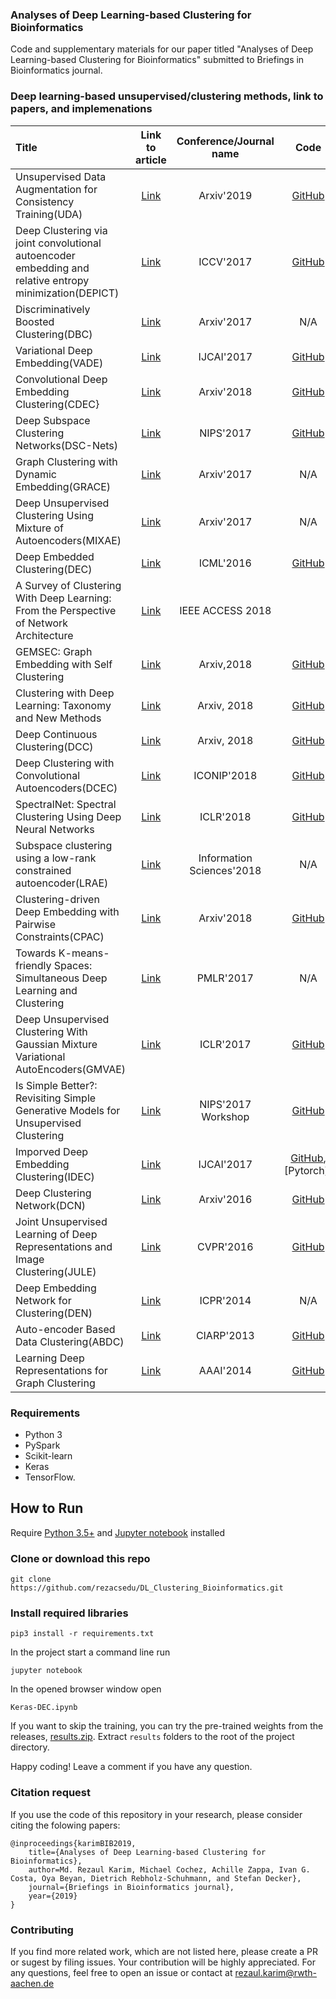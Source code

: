### Analyses of Deep Learning-based Clustering for Bioinformatics
Code and supplementary materials for our paper titled "Analyses of Deep Learning-based Clustering for Bioinformatics" submitted to Briefings in Bioinformatics journal. 

### Deep learning-based unsupervised/clustering methods, link to papers, and implemenations 

|    Title    |  Link to article  |  Conference/Journal name | Code |
|  :---------  | :------:  | :------: | :------: |
| Unsupervised Data Augmentation for Consistency Training(UDA) | [Link](https://arxiv.org/pdf/1904.12848.pdf) | Arxiv'2019 |  [GitHub](https://github.com/google-research/uda) |
| Deep Clustering via joint convolutional autoencoder embedding and relative entropy minimization(DEPICT) | [Link](https://arxiv.org/pdf/1704.06327.pdf) | ICCV'2017 |  [GitHub](https://github.com/herandy/DEPICT) |
| Discriminatively Boosted Clustering(DBC) | [Link](https://arxiv.org/pdf/1703.07980.pdf) | Arxiv'2017 | N/A|
| Variational Deep Embedding(VADE) | [Link](https://arxiv.org/pdf/1611.05148.pdf) | IJCAI'2017 |  [GitHub](https://github.com/slim1017/VaDE) |
| Convolutional Deep Embedding Clustering(CDEC} | [Link](https://arxiv.org/pdf/1805.12218.pdf) | Arxiv'2018 |  [GitHub](https://github.com/rezacsedu/Recurrent-Deep-Embedding-Networks) |
| Deep Subspace Clustering Networks(DSC-Nets) | [Link](http://papers.nips.cc/paper/6608-deep-subspace-clustering-networks.pdf) | NIPS'2017 |[GitHub](https://github.com/panji1990/Deep-subspace-clustering-networks) |
| Graph Clustering with Dynamic Embedding(GRACE) | [Link](https://arxiv.org/pdf/1712.08249.pdf) | Arxiv'2017 | N/A |
| Deep Unsupervised Clustering Using Mixture of Autoencoders(MIXAE) | [Link](https://arxiv.org/pdf/1712.07788.pdf) | Arxiv'2017 |N/A |
|  Deep Embedded Clustering(DEC) | [Link](http://proceedings.mlr.press/v48/xieb16.pdf) |   ICML'2016  | [GitHub](https://github.com/piiswrong/dec) |
|  A Survey of Clustering With Deep Learning: From the Perspective of Network Architecture | [Link](https://ieeexplore.ieee.org/stamp/stamp.jsp?arnumber=8412085)  |  IEEE ACCESS 2018  |  |
|  GEMSEC: Graph Embedding with Self Clustering  | [Link](https://arxiv.org/pdf/1802.03997.pdf) | Arxiv,2018  | [GitHub](https://github.com/benedekrozemberczki/GEMSEC) |
|  Clustering with Deep Learning: Taxonomy and New Methods | [Link](https://arxiv.org/pdf/1801.07648.pdf)  |  Arxiv, 2018 |  [GitHub](https://github.com/elieJalbout/Clustering-with-Deep-learning)  |
| Deep Continuous Clustering(DCC) | [Link](https://arxiv.org/pdf/1803.01449.pdf) | Arxiv, 2018 | [GitHub](https://github.com/shahsohil/DCC) |
| Deep Clustering with Convolutional Autoencoders(DCEC) | [Link](https://xifengguo.github.io/papers/ICONIP17-DCEC.pdf) | ICONIP'2018 | [GitHub](https://github.com/XifengGuo/DCEC) |
| SpectralNet: Spectral Clustering Using Deep Neural Networks | [Link](https://openreview.net/pdf?id=HJ_aoCyRZ) | ICLR'2018 | [GitHub](https://github.com/KlugerLab/SpectralNet) |
| Subspace clustering using a low-rank constrained autoencoder(LRAE) | [Link](https://www.sciencedirect.com/science/article/pii/S0020025517309659) | Information Sciences'2018 | N/A|
| Clustering-driven Deep Embedding with Pairwise Constraints(CPAC) | [Link](https://arxiv.org/pdf/1803.08457.pdf) | Arxiv'2018 |  [GitHub](https://github.com/sharonFogel/CPAC) |
|  Towards K-means-friendly Spaces: Simultaneous Deep Learning and Clustering | [Link](https://arxiv.org/pdf/1610.04794.pdf)  |  PMLR'2017  |  N/A  |
| Deep Unsupervised Clustering With Gaussian Mixture Variational AutoEncoders(GMVAE) | [Link](https://arxiv.org/pdf/1611.02648.pdf)| ICLR'2017 | [GitHub](https://github.com/Nat-D/GMVAE)| N/A |
|  Is Simple Better?: Revisiting Simple Generative Models for Unsupervised Clustering | [Link](https://ic.unicamp.br/~adin/downloads/pubs/AriasFigueroa2017a.pdf)  |  NIPS'2017 Workshop  |  [GitHub](https://github.com/jariasf/clustering-nips-2017)  |
|      Imporved Deep Embedding Clustering(IDEC) | [Link](https://www.ijcai.org/proceedings/2017/0243.pdf)   |   IJCAI'2017  |  [GitHub](https://github.com/XifengGuo/IDEC),[Pytorch]) |
| Deep Clustering Network(DCN) | [Link](https://arxiv.org/pdf/1610.04794v1.pdf)  | Arxiv'2016 | [GitHub](https://github.com/boyangumn/DCN-New) | N/A|
| Joint Unsupervised Learning of Deep Representations and Image Clustering(JULE) | [Link](https://arxiv.org/pdf/1604.03628.pdf) | CVPR'2016 |   [GitHub](https://github.com/jwyang/JULE.torch) |
| Deep Embedding Network for Clustering(DEN) | [Link](https://ieeexplore.ieee.org/document/6976982/) | ICPR'2014 | N/A|
| Auto-encoder Based Data Clustering(ABDC) | [Link](http://nlpr-web.ia.ac.cn/english/irds/People/lwang/M-MCG_EN/Publications/2013/CFS2013CIARP.pdf) | CIARP'2013 |  [GitHub](https://github.com/KellerJordan/Autoencoder-Clustering) |
| Learning Deep Representations for Graph Clustering | [Link](https://www.aaai.org/ocs/index.php/AAAI/AAAI14/paper/viewFile/8527/8571) |  AAAI'2014 | [GitHub](https://github.com/quinngroup/deep-representations-clustering) |

### Requirements
* Python 3
* PySpark
* Scikit-learn
* Keras 
* TensorFlow.

## How to Run
Require [Python 3.5+](https://www.python.org/ftp/python/3.6.4/python-3.6.4.exe) and [Jupyter notebook](https://jupyter.readthedocs.io/en/latest/install.html) installed
### Clone or download this repo
```
git clone https://github.com/rezacsedu/DL_Clustering_Bioinformatics.git
```
### Install required libraries
`pip3 install -r requirements.txt`

In the project start a command line run
```
jupyter notebook
```
In the opened browser window open
```
Keras-DEC.ipynb
```
If you want to skip the training, you can try the pre-trained weights from the releases, [results.zip](https://github.com/Tony607/Keras_Deep_Clustering/releases/download/V0.1/results.zip). Extract 
`results` folders to the root of the project directory.

Happy coding! Leave a comment if you have any question.

### Citation request
If you use the code of this repository in your research, please consider citing the folowing papers:

    @inproceedings{karimBIB2019,
        title={Analyses of Deep Learning-based Clustering for Bioinformatics},
        author=Md. Rezaul Karim, Michael Cochez, Achille Zappa, Ivan G. Costa, Oya Beyan, Dietrich Rebholz-Schuhmann, and Stefan Decker},
        journal={Briefings in Bioinformatics journal},
        year={2019}
    }

### Contributing
If you find more related work, which are not listed here, please create a PR or sugest by filing issues. Your contribution will be highly appreciated. For any questions, feel free to open an issue or contact at rezaul.karim@rwth-aachen.de
